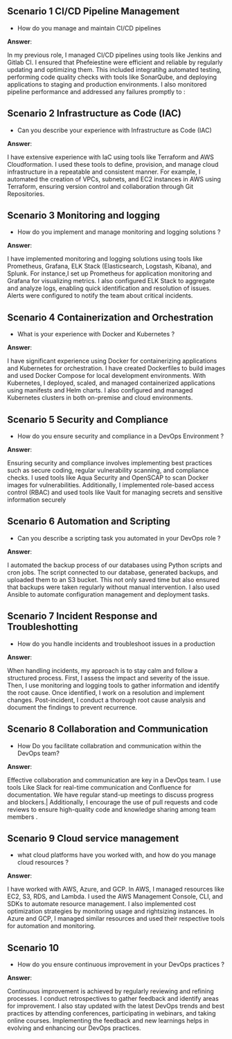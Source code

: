 ## Scenario 1 CI/CD Pipeline Management
* How do you manage and maintain CI/CD pipelines

**Answer**:

In my previous role, I managed CI/CD pipelines using tools like Jenkins and Gitlab CI. I ensured that Phefeiestine were efficient and reliable by regularly updating and optimizing them. This included integratihg automated testing, performing code quality checks with tools like SonarQube, and deploying applications to staging and production environments. I also monitored pipeline performance and addressed any failures promptly to :

## Scenario 2 Infrastructure as Code (IAC)
* Can you describe your experience with Infrastructure as Code (IAC)

**Answer**:

I have extensive experience with IaC using tools like Terraform and AWS Cloudformation. I used these tools to define, provision, and manage cloud infrastructure in a repeatable and consistent manner. For example, I automated the creation of VPCs, subnets, and EC2 instances in AWS using Terraform, ensuring version control and collaboration through Git Repositories.

## Scenario 3 Monitoring and logging
* How do you implement and manage monitoring and logging solutions ?

**Answer**:

I have implemented monitoring and logging solutions using tools like Prometheus, Grafana, ELK Stack (Elasticsearch, Logstash, Kibana), and Splunk. For instance,I set up Prometheus for application monitoring and Grafana for visualizing metrics. I also configured ELK Stack to aggregate and analyze logs, enabling quick identification and resolution of issues. Alerts were configured to notify the team about critical incidents. 

## Scenario 4 Containerization and Orchestration
*  What is your experience with Docker and Kubernetes ?

**Answer**:

I have significant experience using Docker for containerizing applications and Kubernetes for orchestration. I have created Dockerfiles to build images and used Docker Compose for local development environments. With Kubernetes, I deployed, scaled, and managed containerized applications using manifests and Helm charts. I also configured and managed Kubernetes clusters in both on-premise and cloud environments.

## Scenario 5 Security and Compliance
* How do you ensure security and compliance in a DevOps Environment ?

**Answer**:

Ensuring security and compliance involves implementing best practices such as secure coding, regular vulnerability scanning, and compliance checks. I used tools like Aqua Security and OpenSCAP to scan Docker images for vulnerabilities. Additionally, I implemented role-based access control (RBAC) and used tools like Vault for managing secrets and sensitive information securely

## Scenario 6 Automation and Scripting 
* Can you describe a scripting task you automated in your DevOps role ?

**Answer**:

I automated the backup process of our databases using Python scripts and cron jobs. The script connected to our database, generated backups, and uploaded them to an S3 bucket. This not only saved time but also ensured that backups were taken regularly without manual intervention. I also used Ansible to automate configuration management and deployment tasks.

## Scenario 7 Incident Response and Troubleshotting
* How do you handle incidents and troubleshoot issues in a production

**Answer**:

When handling incidents, my approach is to stay calm and follow a structured process. First, I assess the impact and severity of the issue. Then, I use monitoring and logging tools to gather information and identify the root cause. Once identified, I work on a resolution and implement changes. Post-incident, I conduct a thorough root cause analysis and document the findings to prevent recurrence.

## Scenario 8 Collaboration and Communication
*  How Do you facilitate collabration and communication within the DevOps team?

**Answer**:

Effective collaboration and communication are key in a DevOps team. I use tools Like Slack for real-time communication and Confluence for documentation. We have regular stand-up meetings to discuss progress and blockers.| Additionally, I encourage the use of pull requests and code reviews to ensure high-quality code and knowledge sharing among team members .

## Scenario 9 Cloud service management
* what cloud platforms have you worked with, and how do you manage cloud resources ?

**Answer**:

I have worked with AWS, Azure, and GCP. In AWS, I managed resources like EC2, S3, RDS, and Lambda. I used the AWS Management Console, CLI, and SDKs to automate resource management. I also implemented cost optimization strategies by monitoring usage and rightsizing instances. In Azure and GCP, I managed similar resources and used their respective tools for automation and monitoring.

## Scenario 10
* How do you ensure continuous improvement in your DevOps practices ?

**Answer**:

Continuous improvement is achieved by regularly reviewing and refining processes. I conduct retrospectives to gather feedback and identify areas for improvement. I also stay updated with the latest DevOps trends and best practices by attending conferences, participating in webinars, and taking online courses. Implementing the feedback and new learnings helps in evolving and enhancing our DevOps practices.

